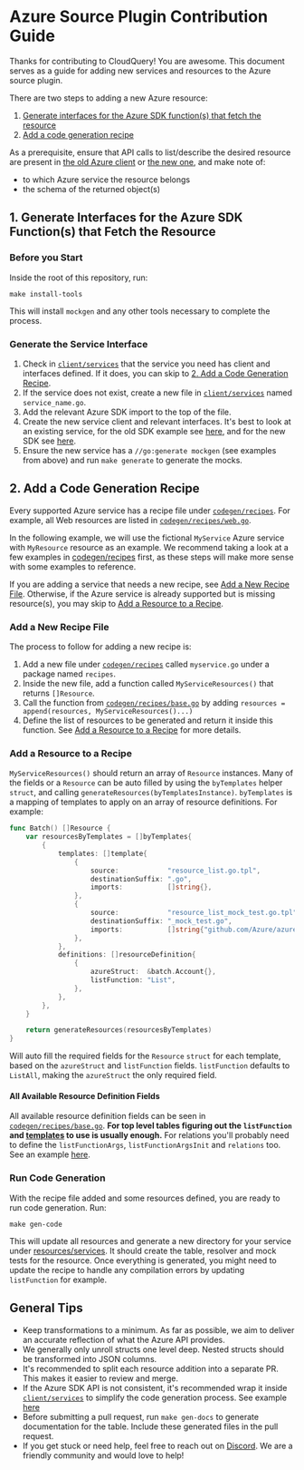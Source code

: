 # Azure Source Plugin Contribution Guide

Thanks for contributing to CloudQuery! You are awesome. This document serves as a guide for adding new services and resources to the Azure source plugin.

There are two steps to adding a new Azure resource:

1. [Generate interfaces for the Azure SDK function(s) that fetch the resource](#1-generate-interfaces-for-the-azure-sdk-functions-that-fetch-the-resource)
2. [Add a code generation recipe](#2-add-a-code-generation-recipe)

As a prerequisite, ensure that API calls to list/describe the desired resource are present in [the old Azure client](https://github.com/Azure/azure-sdk-for-go#client-previous-versions) or [the new one](https://github.com/Azure/azure-sdk-for-go#management-new-releases), and make note of:

- to which Azure service the resource belongs
- the schema of the returned object(s)

## 1. Generate Interfaces for the Azure SDK Function(s) that Fetch the Resource

### Before you Start

Inside the root of this repository, run:

```shell
make install-tools
```

This will install `mockgen` and any other tools necessary to complete the process.

### Generate the Service Interface

1. Check in [`client/services`](client/services) that the service you need has client and interfaces defined. If it does, you can skip to [2. Add a Code Generation Recipe](#2-add-a-code-generation-recipe).
2. If the service does not exist, create a new file in [`client/services`](client/services) named `service_name.go`.
3. Add the relevant Azure SDK import to the top of the file.
4. Create the new service client and relevant interfaces. It's best to look at an existing service, for the old SDK example see [here](client/services/authorization.go), and for the new SDK  see [here](client/services/subscriptions.go).
5. Ensure the new service has a `//go:generate mockgen` (see examples from above) and run `make generate` to generate the mocks.

## 2. Add a Code Generation Recipe

Every supported Azure service has a recipe file under [`codegen/recipes`](codegen/recipes). For example, all Web resources are listed in [`codegen/recipes/web.go`](codegen/recipes/web.go).

In the following example, we will use the fictional `MyService` Azure service with `MyResource` resource as an example. We recommend taking a look at a few examples in [codegen/recipes](codegen/recipes) first, as these steps will make more sense with some examples to reference.

If you are adding a service that needs a new recipe, see [Add a New Recipe File](#add-a-new-recipe-file). Otherwise, if the Azure service is already supported but is missing resource(s), you may skip to [Add a Resource to a Recipe](#add-a-resource-to-a-recipe).

### Add a New Recipe File

The process to follow for adding a new recipe is:

1. Add a new file under [`codegen/recipes`](codegen/recipes) called `myservice.go` under a package named `recipes`.
2. Inside the new file, add a function called `MyServiceResources()` that returns `[]Resource`.
3. Call the function from [`codegen/recipes/base.go`](codegen/recipes/base.go#L119) by adding `resources = append(resources, MyServiceResources()...)`
4. Define the list of resources to be generated and return it inside this function. See [Add a Resource to a Recipe](#add-a-resource-to-a-recipe) for more details.

### Add a Resource to a Recipe

`MyServiceResources()` should return an array of `Resource` instances. Many of the fields or a `Resource` can be auto filled by using the `byTemplates` helper `struct`, and calling `generateResources(byTemplatesInstance)`.
`byTemplates` is a mapping of templates to apply on an array of resource definitions. For example:

```go
func Batch() []Resource {
	var resourcesByTemplates = []byTemplates{
		{
			templates: []template{
				{
					source:            "resource_list.go.tpl",
					destinationSuffix: ".go",
					imports:           []string{},
				},
				{
					source:            "resource_list_mock_test.go.tpl",
					destinationSuffix: "_mock_test.go",
					imports:           []string{"github.com/Azure/azure-sdk-for-go/services/batch/mgmt/2021-06-01/batch"},
				},
			},
			definitions: []resourceDefinition{
				{
					azureStruct:  &batch.Account{},
					listFunction: "List",
				},
			},
		},
	}

	return generateResources(resourcesByTemplates)
}
```

Will auto fill the required fields for the `Resource` `struct` for each template, based on the `azureStruct` and `listFunction` fields.
`listFunction` defaults to `ListAll`, making the `azureStruct` the only required field.

#### All Available Resource Definition Fields

All available resource definition fields can be seen in [`codegen/recipes/base.go`](codegen/recipes/base.go#L60). 
**For top level tables figuring out the `listFunction` and [templates](codegen/templates/) to use is usually enough.**
For relations you'll probably need to define the `listFunctionArgs`, `listFunctionArgsInit` and `relations` too. See an example [here](codegen/recipes/postgressql.go).

### Run Code Generation

With the recipe file added and some resources defined, you are ready to run code generation. Run:

```shell
make gen-code
```

This will update all resources and generate a new directory for your service under [resources/services](resources/services).
It should create the table, resolver and mock tests for the resource.
Once everything is generated, you might need to update the recipe to handle any compilation errors by updating `listFunction` for example.

## General Tips

- Keep transformations to a minimum. As far as possible, we aim to deliver an accurate reflection of what the Azure API provides.
- We generally only unroll structs one level deep. Nested structs should be transformed into JSON columns.
- It's recommended to split each resource addition into a separate PR. This makes it easier to review and merge.
- If the Azure SDK API is not consistent, it's recommended wrap it inside [`client/services`](client/services) to simplify the code generation process. See example [here](client/services/web.go#L61)
- Before submitting a pull request, run `make gen-docs` to generate documentation for the table. Include these generated files in the pull request.
- If you get stuck or need help, feel free to reach out on [Discord](https://www.cloudquery.io/discord). We are a friendly community and would love to help!
